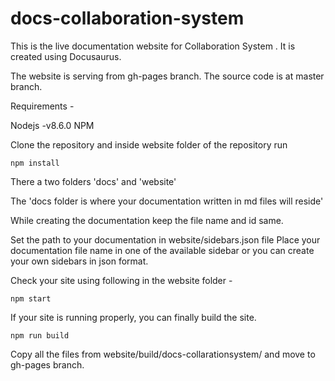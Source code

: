 # docs-collaboration-system


This is the live documentation website for Collaboration System . It is created using Docusaurus.

The website is serving from gh-pages branch.
The source code is at master branch.

Requirements -

Nodejs -v8.6.0
NPM

Clone the repository and inside website folder of the repository run

```
npm install
```

There a two folders 'docs' and 'website'

The 'docs folder is where your documentation written in md files will reside'

While creating the documentation keep the file name and id same.

Set the path to your documentation in website/sidebars.json file
Place your documentation file name in one of the available sidebar or you can create your own sidebars in json format.


Check your site using following in the website folder -

```
npm start
```

If your site is running properly, you can finally build the site.

```
npm run build
```

Copy all the files from website/build/docs-collarationsystem/ and move to gh-pages branch.
